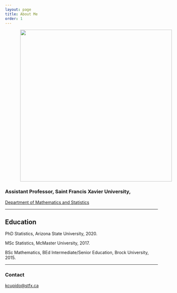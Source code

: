 ```yaml
---
layout: page
title: About Me
order: 1
---
```



<img align="center" hspace="50" height = "500" src="https://cupidok.github.io/images/KC.jpg" /> 


### Assistant Professor, Saint Francis Xavier University, 
<a href="http://www2.mystfx.ca/math-stats/mathematics-statistics">Department of Mathematics and Statistics</a>



<hr>





## Education

PhD Statistics, Arizona State University, 2020.

MSc Statistics, McMaster University, 2017.

BSc Mathematics, BEd Intermediate/Senior Education, Brock University, 2015.
<hr>




### Contact

[kcupido@stfx.ca](mailto:kcupido@stfx.ca)
